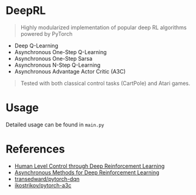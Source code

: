 # DeepRL
> Highly modularized implementation of popular deep RL algorithms powered by PyTorch
* Deep Q-Learning
* Asynchronous One-Step Q-Learning
* Asynchronous One-Step Sarsa 
* Asynchronous N-Step Q-Learning
* Asynchronous Advantage Actor Critic (A3C)

>Tested with both classical control tasks (CartPole) and Atari games.

# Usage
Detailed usage can be found in ```main.py```

# References
* [Human Level Control through Deep Reinforcement Learning](https://www.nature.com/nature/journal/v518/n7540/full/nature14236.html)
* [Asynchronous Methods for Deep Reinforcement Learning](https://arxiv.org/abs/1602.01783)
* [transedward/pytorch-dqn](https://github.com/transedward/pytorch-dqn)
* [ikostrikov/pytorch-a3c](https://github.com/ikostrikov/pytorch-a3c)
